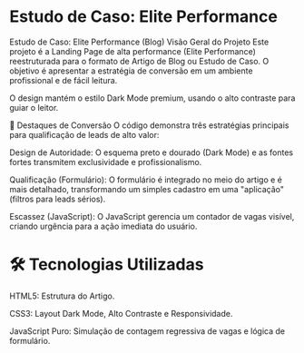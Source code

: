 # Estudo de Caso: Elite Performance
Estudo de Caso: Elite Performance (Blog)
Visão Geral do Projeto
Este projeto é a Landing Page de alta performance (Elite Performance) reestruturada para o formato de Artigo de Blog ou Estudo de Caso. O objetivo é apresentar a estratégia de conversão em um ambiente profissional e de fácil leitura.

O design mantém o estilo Dark Mode premium, usando o alto contraste para guiar o leitor.

🎯 Destaques de Conversão
O código demonstra três estratégias principais para qualificação de leads de alto valor:

Design de Autoridade: O esquema preto e dourado (Dark Mode) e as fontes fortes transmitem exclusividade e profissionalismo.

Qualificação (Formulário): O formulário é integrado no meio do artigo e é mais detalhado, transformando um simples cadastro em uma "aplicação" (filtros para leads sérios).

Escassez (JavaScript): O JavaScript gerencia um contador de vagas visível, criando urgência para a ação imediata do usuário.
#
# 🛠️ Tecnologias Utilizadas

HTML5: Estrutura do Artigo.

CSS3: Layout Dark Mode, Alto Contraste e Responsividade.

JavaScript Puro: Simulação de contagem regressiva de vagas e lógica de formulário.
